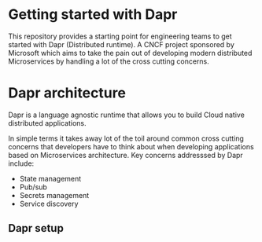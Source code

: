 # Getting started with Dapr

This repository provides a starting point for engineering teams to get started with
Dapr (Distributed runtime). A CNCF project sponsored by Microsoft which aims 
to take the pain out of developing modern distributed Microservices by handling
a lot of the cross cutting concerns.


# Dapr architecture

Dapr is a language agnostic runtime that allows you to build Cloud native 
distributed applications. 

In simple terms it takes away lot of the toil around common cross cutting 
concerns that developers have to think about when developing applications
based on Microservices architecture. Key concerns addresssed by Dapr include:

* State management
* Pub/sub
* Secrets management
* Service discovery

## Dapr setup


